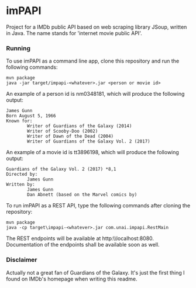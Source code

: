# imPAPI

Project for a IMDb public API based on web scraping library JSoup, written in Java. The name stands for 'internet movie public API'.

### Running

To use imPAPI as a command line app, clone this repository and run the following commands:

```
mvn package
java -jar target/impapi-<whatever>.jar <person or movie id>
```

An example of a person id is nm0348181, which will produce the following output:

```
James Gunn
Born August 5, 1966
Known for:
        Writer of Guardians of the Galaxy (2014)
        Writer of Scooby-Doo (2002)
        Writer of Dawn of the Dead (2004)
        Writer of Guardians of the Galaxy Vol. 2 (2017)
```

An example of a movie id is tt3896198, which will produce the following output:

```
Guardians of the Galaxy Vol. 2 (2017) *8,1
Directed by:
        James Gunn
Written by:
        James Gunn
        Dan Abnett (based on the Marvel comics by)
```

To run imPAPI as a REST API, type the following commands after cloning the repository:

```
mvn package
java -cp target\impapi-<whatever>.jar com.unai.impapi.RestMain
```

The REST endpoints will be available at http:\\\\localhost:8080. Documentation of the endpoints shall be available soon as well.

### Disclaimer

Actually not a great fan of Guardians of the Galaxy. It's just the first thing I found on IMDb's homepage when writing this readme.